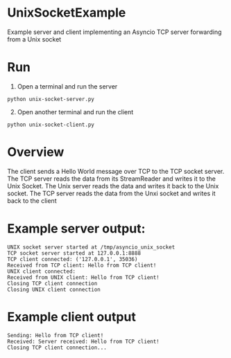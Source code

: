 # UnixSocketExample
Example server and client implementing an Asyncio TCP server forwarding from a Unix socket

# Run
1. Open a terminal and run the server
```
python unix-socket-server.py
```

2. Open another terminal and run the client
```
python unix-socket-client.py
```

# Overview
The client sends a Hello World message over TCP to the TCP socket server.
The TCP server reads the data from its StreamReader and writes it to the Unix Socket.
The Unix server reads the data and writes it back to the Unix socket.
The TCP server reads the data from the Unxi socket and writes it back to the client 

# Example server output:
```
UNIX socket server started at /tmp/asyncio_unix_socket
TCP socket server started at 127.0.0.1:8888
TCP client connected: ('127.0.0.1', 35036)
Received from TCP client: Hello from TCP client!
UNIX client connected: 
Received from UNIX client: Hello from TCP client!
Closing TCP client connection
Closing UNIX client connection
```

# Example client output
```
Sending: Hello from TCP client!
Received: Server received: Hello from TCP client!
Closing TCP client connection...
```
